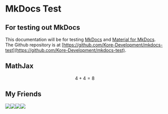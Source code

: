 # MkDocs Test
## For testing out MkDocs
This documentation will be for testing [MkDocs](https://www.mkdocs.org/) and [Material for MkDocs](https://squidfunk.github.io/mkdocs-material/). The Github repository is at [https://github.com/Kore-Development/mkdocs-test](https://github.com/Kore-Development/mkdocs-test).
## MathJax
$$
4+4=8
$$

## My Friends
![](https://cdn.pqtato.pw/minotar.net/helm/2f9eab98cffa4ed5be8e30a769362adb/64.png)![](https://cdn.pqtato.pw/minotar.net/helm/60a25e8054804c3d8bcbf9f129e3f675/64.png)![](https://cdn.pqtato.pw/minotar.net/helm/6cecd44771bb41d2af2923755c49ec5e/64.png)![](https://cdn.pqtato.pw/minotar.net/helm/59c212ef8bd5407f9e37b6ab95f9eff3/64.png)
